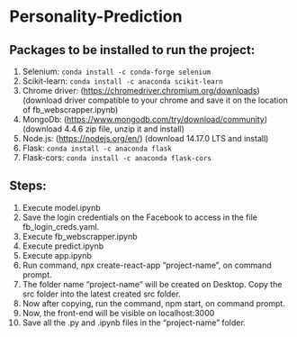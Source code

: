 # Personality-Prediction


## Packages to be installed to run the project:
1.	Selenium: `conda install -c conda-forge selenium`
2.	Scikit-learn: `conda install -c anaconda scikit-learn`
3.	Chrome driver: (https://chromedriver.chromium.org/downloads) (download driver compatible to your chrome and save it on the location of fb_webscrapper.ipynb)
4.	MongoDb: (https://www.mongodb.com/try/download/community) (download 4.4.6 zip file, unzip it and install)
5.	Node.js: (https://nodejs.org/en/) (download 14.17.0 LTS and install)
6.	Flask: `conda install -c anaconda flask`
7.	Flask-cors: `conda install -c anaconda flask-cors`


## Steps:
1.	Execute model.ipynb
2.	Save the login credentials on the Facebook to access in the file fb_login_creds.yaml.
3.	Execute fb_webscrapper.ipynb
4.	Execute predict.ipynb
5.	Execute app.ipynb
6.	Run command, npx create-react-app “project-name”, on command prompt.
7.	The folder name “project-name” will be created on Desktop. Copy the src folder into the latest created src folder.
8.	Now after copying, run the command, npm start, on command prompt.
9.	Now, the front-end will be visible on localhost:3000
10.	Save all the .py and .ipynb files in the “project-name” folder.



